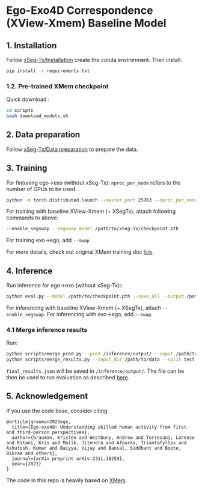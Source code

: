 # Ego-Exo4D Correspondence (XView-Xmem) Baseline Model

## 1. Installation
Follow [xSeg-Tx/Installation](../SegSwap/README.md#1-installation) create the conda environment. Then install:
```bash
pip install -r requirements.txt
```

### 1.2. Pre-trained XMem checkpoint
Quick download :
```bash
cd scripts
bash download_models.sh
```

## 2. Data preparation
Follow [xSeg-Tx/Data preparation](../SegSwap/README.md##2-data-preparation) to prepare the data.

## 3. Training
For fintuning ego->exo (without xSeg-Tx):
`nproc_per_node` refers to the number of GPUs to be used.
```bash
python -m torch.distributed.launch --master_port 25763 --nproc_per_node=4 train.py --exp_id xmem_egoexo_tune --stage 3 --load_network pretrained/XMem.pth --egoexo_root /path/to/data --save_network_interval 1000 --save_checkpoint_interval 2000
```

For training with baseline XView-Xmem (+ XSegTx), attach following commands to above:
```bash
--enable_segswap --segswap_model /path/to/xSeg-Tx/checkpoint.pth
```

For training exo->ego, add `--swap`.

For more details, check out original XMem training doc [link](https://github.com/hkchengrex/XMem/blob/main/docs/TRAINING.md).

## 4. Inference
Run inference for ego->exo (without xSeg-Tx)::
```bash
python eval.py --model /path/to/checkpoint.pth --save_all --output /path/to/output/ --e23_path /path/to/data --split test
```
For inferencing with baseline XView-Xmem (+ XSegTx), attach `--enable_segswap`.
For inferencing with exo->ego, add `--swap`.

### 4.1 Merge inference results
Run:
```bash
python scripts/merge_pred.py --pred /inference/output/ --input /path/to/data --gt /path/to/correspondence-gt.json --split test
python scripts/merge_results.py --input_dir /path/to/data --split test --pred_dir /inference/output/coco # add --swap for exo->ego
```
`final_results.json` will be saved in `/inference/output/`. The file can be then be used to run evaluation as described [here](https://github.com/EGO4D/ego-exo4d-relation/tree/main/correspondence/evaluation).

## 5. Acknowledgement

If you use the code base, consider citing
```
@article{grauman2023ego,
  title={Ego-exo4d: Understanding skilled human activity from first-and third-person perspectives},
  author={Grauman, Kristen and Westbury, Andrew and Torresani, Lorenzo and Kitani, Kris and Malik, Jitendra and Afouras, Triantafyllos and Ashutosh, Kumar and Baiyya, Vijay and Bansal, Siddhant and Boote, Bikram and others},
  journal={arXiv preprint arXiv:2311.18259},
  year={2023}
}
```

The code in this repo is heavily based on [XMem](https://github.com/hkchengrex/XMem).